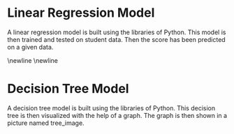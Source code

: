 # Linear Regression Model 
A linear regression model is built using the libraries of Python. This model is then trained and tested on student data. Then the score has been predicted on a given data.


\newline
\newline

# Decision Tree Model
A decision tree model is built using the libraries of Python. This decision tree is then visualized with the help of a graph. The graph is then shown in a picture named tree_image.
